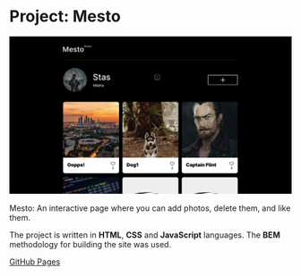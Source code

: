 # Project: Mesto

![Preview](https://github.com/ctacbarada/mesto/blob/main/src/images/preview.png?raw=true)

Mesto: An interactive page where you can add photos, delete them, and like them.

The project is written in __HTML__, __CSS__ and __JavaScript__ languages. The __BEM__ methodology for building the site was used.

[GitHub Pages](https://ctacbarada.github.io/mesto/)



